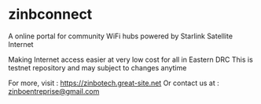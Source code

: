 # zinbconnect
A online portal for community WiFi hubs powered by Starlink Satellite Internet

Making Internet access easier at very low cost for all in Eastern DRC
This is testnet repository and may subject to changes anytime

For more, visit : https://zinbotech.great-site.net
Or contact us at : zinboentreprise@gmail.com
